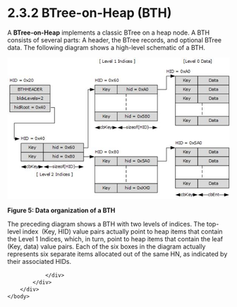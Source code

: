 <html dir="LTR" xmlns:mshelp="http://msdn.microsoft.com/mshelp" xmlns:ddue="http://ddue.schemas.microsoft.com/authoring/2003/5" xmlns:xlink="http://www.w3.org/1999/xlink" xmlns:tool="http://www.microsoft.com/tooltip">
    <head>
        <meta http-equiv="Content-Type" content="text/html; CHARSET=utf-8"></meta>
        <meta name="save" content="history"></meta>
        <title>2.3.2 BTree-on-Heap (BTH)</title>
        <xml>
            <mshelp:toctitle title="2.3.2 BTree-on-Heap (BTH)"></mshelp:toctitle>
            <mshelp:rltitle title="[MS-PST]: BTree-on-Heap (BTH)"></mshelp:rltitle>
            <mshelp:keyword index="A" term="2dd1a95a-c8b1-4ac5-87d1-10cb8de64053"></mshelp:keyword>
            <mshelp:attr name="DCSext.ContentType" value="open specification"></mshelp:attr>
            <mshelp:attr name="AssetID" value="2dd1a95a-c8b1-4ac5-87d1-10cb8de64053"></mshelp:attr>
            <mshelp:attr name="TopicType" value="kbRef"></mshelp:attr>
            <mshelp:attr name="DCSext.Title" value="[MS-PST]: BTree-on-Heap (BTH)" />
        </xml>
    </head>
    <body>
        <div id="header">
            <h1 class="heading">2.3.2 BTree-on-Heap (BTH)</h1>
        </div>
        <div id="mainSection">
            <div id="mainBody">
                <div id="allHistory" class="saveHistory"></div>
                <div id="sectionSection0" class="section" name="collapseableSection">
                    

<p>A <b>BTree-on-Heap</b> implements a classic BTree on a heap
node. A BTH consists of several parts: A header, the BTree records, and
optional BTree data. The following diagram shows a high-level schematic of a
BTH.</p>

<p><img id="Picture 1" src="MS-PST_files/image005.png" alt="Data organization of a BTH" title="Data organization of a BTH"></p>

<p><b>Figure 5: Data organization of a BTH</b></p>

<p>The preceding diagram shows a BTH with two levels of
indices. The top-level index  (Key, HID) value pairs actually point to heap
items that contain the Level 1 Indices, which, in turn, point to heap items
that contain the leaf (Key, data) value pairs. Each of the six boxes in the
diagram actually represents six separate items allocated out of the same HN, as
indicated by their associated HIDs.</p>


                </div>
            </div>
        </div>
    </body>
</html>